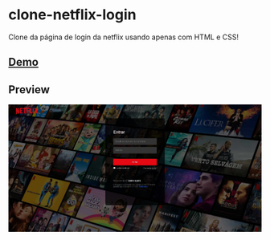 # clone-netflix-login

Clone da página de login da netflix usando apenas com HTML e CSS!

## [Demo](https://dev-paixao.github.io/landing-page-coffee/)

## Preview
![Preview](./img/preview.jpg)
